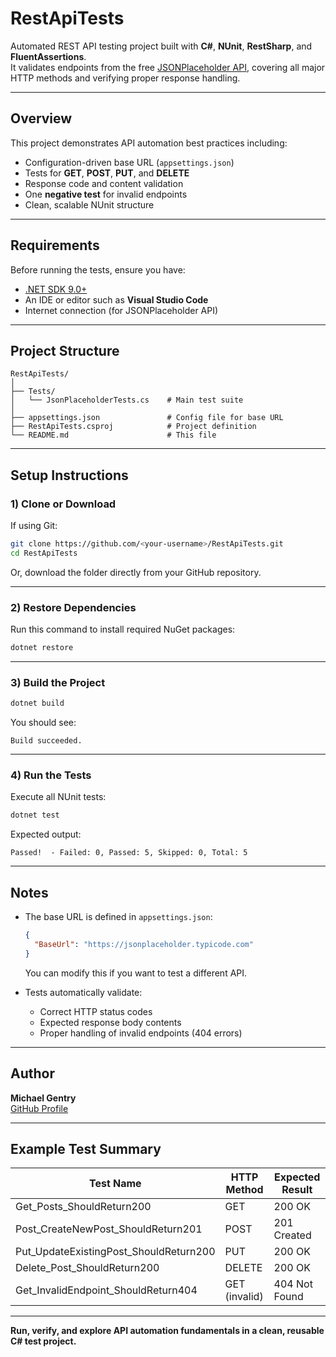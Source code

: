 #  RestApiTests

Automated REST API testing project built with **C#**, **NUnit**, **RestSharp**, and **FluentAssertions**.  
It validates endpoints from the free [JSONPlaceholder API](https://jsonplaceholder.typicode.com), covering all major HTTP methods and verifying proper response handling.

---

##  Overview

This project demonstrates API automation best practices including:
- Configuration-driven base URL (`appsettings.json`)
- Tests for **GET**, **POST**, **PUT**, and **DELETE**
- Response code and content validation
- One **negative test** for invalid endpoints
- Clean, scalable NUnit structure

---

##  Requirements

Before running the tests, ensure you have:
- [.NET SDK 9.0+](https://dotnet.microsoft.com/en-us/download)
- An IDE or editor such as **Visual Studio Code**
- Internet connection (for JSONPlaceholder API)

---

##  Project Structure

```
RestApiTests/
│
├── Tests/
│   └── JsonPlaceholderTests.cs    # Main test suite
│
├── appsettings.json               # Config file for base URL
├── RestApiTests.csproj            # Project definition
└── README.md                      # This file
```

---

##  Setup Instructions

### 1) Clone or Download
If using Git:
```bash
git clone https://github.com/<your-username>/RestApiTests.git
cd RestApiTests
```

Or, download the folder directly from your GitHub repository.

---

### 2) Restore Dependencies
Run this command to install required NuGet packages:
```bash
dotnet restore
```

---

### 3) Build the Project
```bash
dotnet build
```

You should see:
```
Build succeeded.
```

---

### 4) Run the Tests
Execute all NUnit tests:
```bash
dotnet test
```

Expected output:
```
Passed!  - Failed: 0, Passed: 5, Skipped: 0, Total: 5
```

---

##  Notes

- The base URL is defined in `appsettings.json`:
  ```json
  {
    "BaseUrl": "https://jsonplaceholder.typicode.com"
  }
  ```
  You can modify this if you want to test a different API.

- Tests automatically validate:
  - Correct HTTP status codes  
  - Expected response body contents  
  - Proper handling of invalid endpoints (404 errors)

---

##  Author

**Michael Gentry**   
[GitHub Profile](https://github.com/mgentry3035)

---

##  Example Test Summary

| Test Name | HTTP Method | Expected Result |
|------------|--------------|----------------|
| Get_Posts_ShouldReturn200 | GET | 200 OK |
| Post_CreateNewPost_ShouldReturn201 | POST | 201 Created |
| Put_UpdateExistingPost_ShouldReturn200 | PUT | 200 OK |
| Delete_Post_ShouldReturn200 | DELETE | 200 OK |
| Get_InvalidEndpoint_ShouldReturn404 | GET (invalid) | 404 Not Found |

---

 **Run, verify, and explore API automation fundamentals in a clean, reusable C# test project.**
